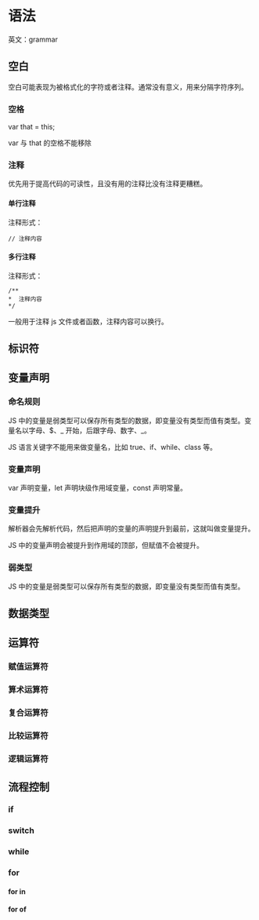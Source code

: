 # 语法

英文：grammar

## 空白

空白可能表现为被格式化的字符或者注释。通常没有意义，用来分隔字符序列。

### 空格

var that = this;

var 与 that 的空格不能移除

### 注释

优先用于提高代码的可读性，且没有用的注释比没有注释更糟糕。

#### 单行注释

注释形式：

```
// 注释内容
```

#### 多行注释

注释形式：

```
/**
*  注释内容
*/
```

一般用于注释 js 文件或者函数，注释内容可以换行。

## 标识符

## 变量声明

### 命名规则

JS 中的变量是弱类型可以保存所有类型的数据，即变量没有类型而值有类型。变量名以字母、$、_ 开始，后跟字母、数字、_。

JS 语言关键字不能用来做变量名，比如 true、if、while、class 等。

### 变量声明

var 声明变量，let 声明块级作用域变量，const 声明常量。

### 变量提升

解析器会先解析代码，然后把声明的变量的声明提升到最前，这就叫做变量提升。

JS 中的变量声明会被提升到作用域的顶部，但赋值不会被提升。

### 弱类型

JS 中的变量是弱类型可以保存所有类型的数据，即变量没有类型而值有类型。

## 数据类型

## 运算符

### 赋值运算符

### 算术运算符

### 复合运算符

### 比较运算符

### 逻辑运算符

## 流程控制

### if

### switch

### while

### for

#### for in

#### for of
